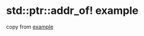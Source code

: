 # std::ptr::addr_of! example
copy from [example](https://play.rust-lang.org/?version=stable&mode=debug&edition=2021&gist=e8abac4699f491cb851eaddd52dddf99)

